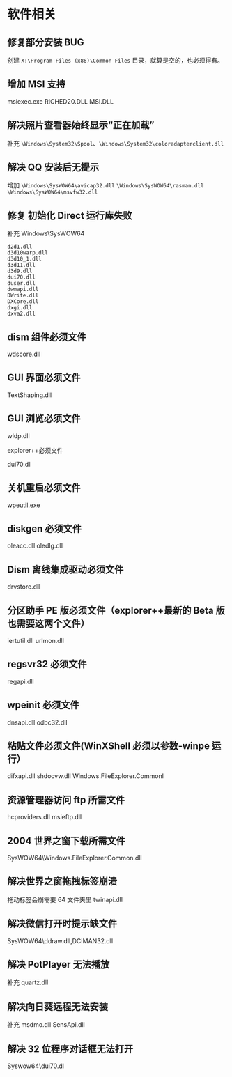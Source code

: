# 软件相关

## 修复部分安装 BUG

创建 `X:\Program Files (x86)\Common Files` 目录，就算是空的，也必须得有。

## 增加 MSI 支持

msiexec.exe
RICHED20.DLL
MSI.DLL

## 解决照片查看器始终显示“正在加载”

补充 `\Windows\System32\Spool`、`\Windows\System32\coloradapterclient.dll`

## 解决 QQ 安装后无提示

增加
`\Windows\SysWOW64\avicap32.dll`
`\Windows\SysWOW64\rasman.dll`
`\Windows\SysWOW64\msvfw32.dll`

## 修复 初始化 Direct 运行库失败

补充 Windows\SysWOW64

```
d2d1.dll
d3d10warp.dll
d3d10_1.dll
d3d11.dll
d3d9.dll
dui70.dll
duser.dll
dwmapi.dll
DWrite.dll
DXCore.dll
dxgi.dll
dxva2.dll
```

## dism 组件必须文件

wdscore.dll

## GUI 界面必须文件

TextShaping.dll

## GUI 浏览必须文件

wldp.dll

explorer++必须文件

dui70.dll

## 关机重启必须文件

wpeutil.exe

## diskgen 必须文件

oleacc.dll
oledlg.dll

## Dism 离线集成驱动必须文件

drvstore.dll

## 分区助手 PE 版必须文件（explorer++最新的 Beta 版也需要这两个文件）

iertutil.dll
urlmon.dll

## regsvr32 必须文件

regapi.dll

## wpeinit 必须文件

dnsapi.dll
odbc32.dll

## 粘贴文件必须文件(WinXShell 必须以参数-winpe 运行）

difxapi.dll
shdocvw.dll
Windows.FileExplorer.Commonl

## 资源管理器访问 ftp 所需文件

hcproviders.dll
msieftp.dll

## 2004 世界之窗下载所需文件

SysWOW64\Windows.FileExplorer.Common.dll

## 解决世界之窗拖拽标签崩溃

拖动标签会崩需要 64 文件夹里 twinapi.dll

## 解决微信打开时提示缺文件

SysWOW64\ddraw.dll,DCIMAN32.dll

## 解决 PotPlayer 无法播放

补充 quartz.dll

## 解决向日葵远程无法安装

补充 msdmo.dll SensApi.dll

## 解决 32 位程序对话框无法打开

Syswow64\dui70.dl
